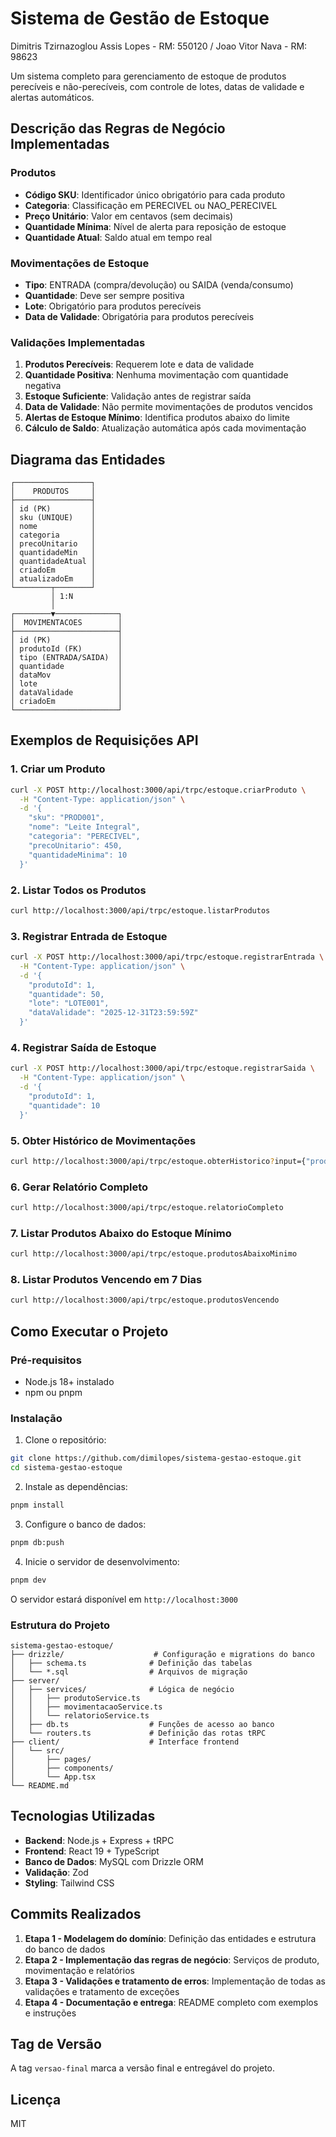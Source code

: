 # Sistema de Gestão de Estoque


Dimitris Tzirnazoglou Assis Lopes - RM: 550120 /
Joao Vitor Nava - RM: 98623


Um sistema completo para gerenciamento de estoque de produtos perecíveis e não-perecíveis, com controle de lotes, datas de validade e alertas automáticos.

## Descrição das Regras de Negócio Implementadas

### Produtos
- **Código SKU**: Identificador único obrigatório para cada produto
- **Categoria**: Classificação em PERECIVEL ou NAO_PERECIVEL
- **Preço Unitário**: Valor em centavos (sem decimais)
- **Quantidade Mínima**: Nível de alerta para reposição de estoque
- **Quantidade Atual**: Saldo atual em tempo real

### Movimentações de Estoque
- **Tipo**: ENTRADA (compra/devolução) ou SAIDA (venda/consumo)
- **Quantidade**: Deve ser sempre positiva
- **Lote**: Obrigatório para produtos perecíveis
- **Data de Validade**: Obrigatória para produtos perecíveis

### Validações Implementadas
1. **Produtos Perecíveis**: Requerem lote e data de validade
2. **Quantidade Positiva**: Nenhuma movimentação com quantidade negativa
3. **Estoque Suficiente**: Validação antes de registrar saída
4. **Data de Validade**: Não permite movimentações de produtos vencidos
5. **Alertas de Estoque Mínimo**: Identifica produtos abaixo do limite
6. **Cálculo de Saldo**: Atualização automática após cada movimentação

## Diagrama das Entidades

```
┌─────────────────┐
│    PRODUTOS     │
├─────────────────┤
│ id (PK)         │
│ sku (UNIQUE)    │
│ nome            │
│ categoria       │
│ precoUnitario   │
│ quantidadeMin   │
│ quantidadeAtual │
│ criadoEm        │
│ atualizadoEm    │
└────────┬────────┘
         │ 1:N
         │
┌────────▼──────────────┐
│  MOVIMENTACOES        │
├───────────────────────┤
│ id (PK)               │
│ produtoId (FK)        │
│ tipo (ENTRADA/SAIDA)  │
│ quantidade            │
│ dataMov               │
│ lote                  │
│ dataValidade          │
│ criadoEm              │
└───────────────────────┘
```

## Exemplos de Requisições API

### 1. Criar um Produto

```bash
curl -X POST http://localhost:3000/api/trpc/estoque.criarProduto \
  -H "Content-Type: application/json" \
  -d '{
    "sku": "PROD001",
    "nome": "Leite Integral",
    "categoria": "PERECIVEL",
    "precoUnitario": 450,
    "quantidadeMinima": 10
  }'
```

### 2. Listar Todos os Produtos

```bash
curl http://localhost:3000/api/trpc/estoque.listarProdutos
```

### 3. Registrar Entrada de Estoque

```bash
curl -X POST http://localhost:3000/api/trpc/estoque.registrarEntrada \
  -H "Content-Type: application/json" \
  -d '{
    "produtoId": 1,
    "quantidade": 50,
    "lote": "LOTE001",
    "dataValidade": "2025-12-31T23:59:59Z"
  }'
```

### 4. Registrar Saída de Estoque

```bash
curl -X POST http://localhost:3000/api/trpc/estoque.registrarSaida \
  -H "Content-Type: application/json" \
  -d '{
    "produtoId": 1,
    "quantidade": 10
  }'
```

### 5. Obter Histórico de Movimentações

```bash
curl http://localhost:3000/api/trpc/estoque.obterHistorico?input={"produtoId":1}
```

### 6. Gerar Relatório Completo

```bash
curl http://localhost:3000/api/trpc/estoque.relatorioCompleto
```

### 7. Listar Produtos Abaixo do Estoque Mínimo

```bash
curl http://localhost:3000/api/trpc/estoque.produtosAbaixoMinimo
```

### 8. Listar Produtos Vencendo em 7 Dias

```bash
curl http://localhost:3000/api/trpc/estoque.produtosVencendo
```

## Como Executar o Projeto

### Pré-requisitos
- Node.js 18+ instalado
- npm ou pnpm

### Instalação

1. Clone o repositório:
```bash
git clone https://github.com/dimilopes/sistema-gestao-estoque.git
cd sistema-gestao-estoque
```

2. Instale as dependências:
```bash
pnpm install
```

3. Configure o banco de dados:
```bash
pnpm db:push
```

4. Inicie o servidor de desenvolvimento:
```bash
pnpm dev
```

O servidor estará disponível em `http://localhost:3000`

### Estrutura do Projeto

```
sistema-gestao-estoque/
├── drizzle/                    # Configuração e migrations do banco
│   ├── schema.ts              # Definição das tabelas
│   └── *.sql                  # Arquivos de migração
├── server/
│   ├── services/              # Lógica de negócio
│   │   ├── produtoService.ts
│   │   ├── movimentacaoService.ts
│   │   └── relatorioService.ts
│   ├── db.ts                  # Funções de acesso ao banco
│   └── routers.ts             # Definição das rotas tRPC
├── client/                    # Interface frontend
│   └── src/
│       ├── pages/
│       ├── components/
│       └── App.tsx
└── README.md
```

## Tecnologias Utilizadas

- **Backend**: Node.js + Express + tRPC
- **Frontend**: React 19 + TypeScript
- **Banco de Dados**: MySQL com Drizzle ORM
- **Validação**: Zod
- **Styling**: Tailwind CSS

## Commits Realizados

1. **Etapa 1 - Modelagem do domínio**: Definição das entidades e estrutura do banco de dados
2. **Etapa 2 - Implementação das regras de negócio**: Serviços de produto, movimentação e relatórios
3. **Etapa 3 - Validações e tratamento de erros**: Implementação de todas as validações e tratamento de exceções
4. **Etapa 4 - Documentação e entrega**: README completo com exemplos e instruções

## Tag de Versão

A tag `versao-final` marca a versão final e entregável do projeto.

## Licença

MIT
